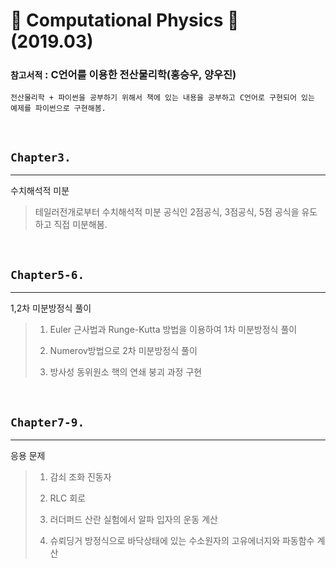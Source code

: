 # 🤔 Computational Physics 🤔 (2019.03)

### `참고서적` : C언어를 이용한 전산물리학(홍승우, 양우진)

```
전산물리학 + 파이썬을 공부하기 위해서 책에 있는 내용을 공부하고 C언어로 구현되어 있는 예제를 파이썬으로 구현해봄.
```
<br />

## `Chapter3.`
___
 수치해석적 미분  
 >테일러전개로부터 수치해석적 미분 공식인 2점공식, 3점공식, 5점 공식을 유도하고 직접 미분해봄.

<br/>

## `Chapter5-6.`
 ___
 1,2차 미분방정식 풀이
 >1. Euler 근사법과 Runge-Kutta 방법을 이용하여 1차 미분방정식 풀이  
 >
 >2. Numerov방법으로 2차 미분방정식 풀이
 > 
 >3. 방사성 동위원소 핵의 연쇄 붕괴 과정 구현

 <br />

 ## `Chapter7-9.`
 ___
응용 문제
>1. 감쇠 조화 진동자
>
>2. RLC 회로
>
>3. 러더퍼드 산란 실험에서 알파 입자의 운동 계산
>
>4. 슈뢰딩거 방정식으로 바닥상태에 있는 수소원자의 고유에너지와 파동함수 계산
